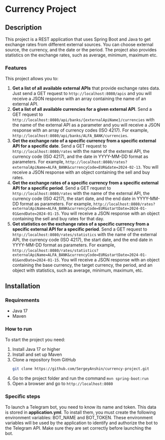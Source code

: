 # Currency Project

## Description

This project is a REST application that uses Spring Boot and Java to get exchange rates from different external sources.
You can choose external source, the currency, and the date or the period. 
The project also provides statistics on the exchange rates, such as average, minimum, maximum etc.

### Features

This project allows you to:

1. **Get a list of all available external APIs** that provide exchange rates data.
   Just send a GET request to `http://localhost:8080/apis` and you will receive a JSON response with an array containing the name of an external API.
2. **Get a list of all available currencies for a given external API**.
   Send a GET request to `http://localhost:8080/api/banks/{externalApiName}/currencies` with the name of the external API as a parameter and you will receive a JSON response with an array of currency codes (ISO 4217).
   For example, `http://localhost:8080/api/banks/ALFA_BANK/currencies`.
3. **Get the exchange rate of a specific currency from a specific external API for a specific date**.
   Send a GET request to `http://localhost:8080/rates` with the name of the external API, the currency code (ISO 4217), and the date in YYYY-MM-DD format as parameters.
   For example, `http://localhost:8080/rates?externalApiName=ALFA_BANK&currencyCode=EUR&date=2024-02-13`.
   You will receive a JSON response with an object containing the sell and buy rates.
4. **Get the exchange rates of a specific currency from a specific external API for a specific period**.
   Send a GET request to `http://localhost:8080/rates` with the name of the external API, the currency code (ISO 4217), the start date, and the end date in YYYY-MM-DD format as parameters.
   For example, `http://localhost:8080/rates?externalApiName=ALFA_BANK&currencyCode=EUR&startDate=2024-01-01&endDate=2024-01-15`.
   You will receive a JSON response with an object containing the sell and buy rates for that day.
5. **Get statistics on the exchange rates of a specific currency from a specific external API for a specific period**.
   Send a GET request to `http://localhost:8080/rates/statistics` with the name of the external API, the currency code (ISO 4217), the start date, and the end date in YYYY-MM-DD format as parameters.
   For example, `http://localhost:8080/rates/statistics?externalApiName=ALFA_BANK&currencyCode=EUR&startDate=2024-01-01&endDate=2024-01-15`.
   You will receive a JSON response with an object containing the base currency, the target currency, the period, and an object with statistics, such as average, minimum, maximum, etc.

## Installation

### Requirements

- Java 17
- Maven

### How to run

To start the project you need:

1. Install Java 17 or higher 
2. Install and set up Maven
3. Clone a repository from GitHub
   ```bash
   git clone https://github.com/SergeyAnshin/currency-project.git
   ```
4. Go to the project folder and run the command `mvn spring-boot:run`
5. Open a browser and go to `http://localhost:8080`

### Specific steps

To launch a Telegram bot, you need to know its name and token. This data is stored in **application.yml**. To install them, you must create the following environment variables: BOT_NAME and BOT_TOKEN. These environment variables will be used by the application to identify and authorize the bot to the Telegram API. Make sure they are set correctly before launching the bot.

